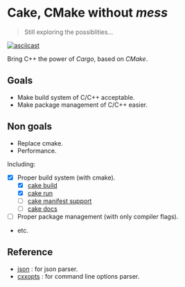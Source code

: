 # Cake, CMake without *mess*

> Still exploring the possiblities...

[![asciicast](https://asciinema.org/a/0CtIOkmDnP5f6w7cS2x0K6cqO.svg)](https://asciinema.org/a/0CtIOkmDnP5f6w7cS2x0K6cqO)

Bring C++ the power of *Cargo*, based on *CMake*.

## Goals

- Make build system of C/C++ acceptable.
- Make package management of C/C++ easier.

## Non goals

- Replace cmake.
- Performance.

Including:

- [x] Proper build system (with cmake).
  - [x] [cake build](./docs/cake_build.md)
  - [x] [cake run](./docs/cake_run.md)
  - [ ] [cake manifest support](./docs/cake_manifest.md)
  - [ ] [cake docs](./docs/cake_docs.md)
- [ ] Proper package management (with only compiler flags).
- etc.


## Reference

- [json](https://github.com/nlohmann/json) : for json parser.
- [cxxopts](https://github.com/jarro2783/cxxopts) : for command line options parser.
